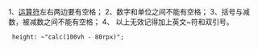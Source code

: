 1、[运算符](https://so.csdn.net/so/search?q=运算符&spm=1001.2101.3001.7020)左右两边要有空格；
2、数字和单位之间不能有空格；
3、括号与减数，被减数之间不能有空格；
4、 以上无效记得加上英文~符和双引号。

```
 height: ~"calc(100vh - 80rpx)";
```

